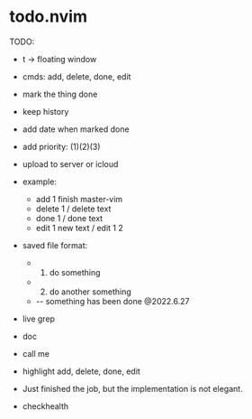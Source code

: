 # todo.nvim

TODO:
* <leader>t -> floating window
* cmds: add, delete, done, edit
* mark the thing done
* keep history
* add date when marked done
* add priority: (1)(2)(3)
* upload to server or icloud
* example:
    * add 1 finish master-vim
    * delete 1 / delete text
    * done 1 / done text
    * edit 1 new text / edit 1 2

* saved file format: 
    * 1. do something
    * 2. do another something
    * -- something has been done @2022.6.27
* live grep
* doc
* call me
* highlight add, delete, done, edit
* Just finished the job, but the implementation is not elegant.
* checkhealth
